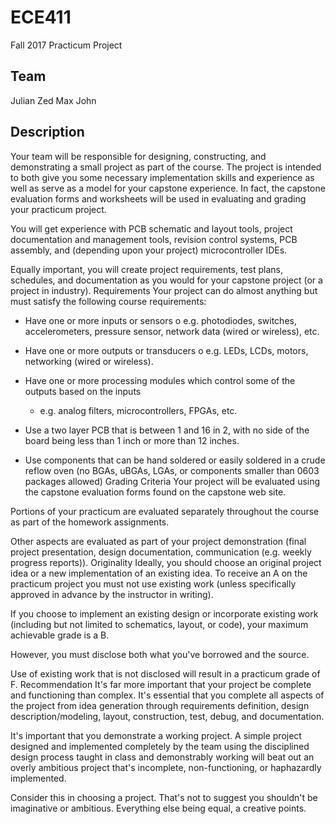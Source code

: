 # ECE411

Fall 2017
Practicum Project

## Team

Julian
Zed
Max
John

## Description

Your team will be responsible for designing, constructing, and
demonstrating a small project as part of the course. The project is
intended to both give you some necessary implementation skills and
experience as well as serve as a model for your capstone experience.
In fact, the capstone evaluation forms and worksheets will be used
in evaluating and grading your practicum project.

You will get experience with PCB schematic and layout tools, project
documentation and management tools, revision control systems, PCB
assembly, and (depending upon your project) microcontroller IDEs.

Equally important, you will create project requirements, test plans,
schedules, and documentation as you would for your capstone project
(or a project in industry). Requirements Your project can do almost
anything but must satisfy the following course requirements:

- Have one or more inputs or sensors o e.g. photodiodes, switches,
 accelerometers, pressure sensor, network data (wired or wireless),
 etc.

- Have one or more outputs or transducers o e.g. LEDs, LCDs,
 motors, networking (wired or wireless).

- Have one or more processing modules which control some of the
  outputs based on the inputs
  - e.g. analog filters, microcontrollers, FPGAs, etc.

- Use a two layer PCB that is between 1 and 16 in 2, with no side
  of the board being less than 1 inch or more than 12 inches.

- Use components that can be hand soldered or easily soldered in a
  crude reflow oven (no BGAs, uBGAs, LGAs, or components smaller
  than 0603 packages allowed) Grading Criteria Your project will be
  evaluated using the capstone evaluation forms found on the
  capstone web site.

Portions of your practicum are evaluated separately throughout the
course as part of the homework assignments.

Other aspects are evaluated as part of your project demonstration
(final project presentation, design documentation, communication
(e.g. weekly progress reports)). Originality Ideally, you should
choose an original project idea or a new implementation of an
existing idea. To receive an A on the practicum project you must
not use existing work (unless specifically approved in advance by the
instructor in writing).

If you choose to implement an existing design or incorporate existing
work (including but not limited to schematics, layout, or code), your
maximum achievable grade is a B.

However, you must disclose both what you've borrowed and the source.

Use of existing work that is not disclosed will result in a practicum
grade of F. Recommendation It's far more important that your project
be complete and functioning than complex. It's essential that you
complete all aspects of the project from idea generation through
requirements definition, design description/modeling, layout,
construction, test, debug, and documentation.

It's important that you demonstrate a working project. A simple
project designed and implemented completely by the team using the
disciplined design process taught in class and demonstrably working
will beat out an overly ambitious project that's incomplete,
non-functioning, or haphazardly implemented.

Consider this in choosing a project. That's not to suggest you
shouldn't be imaginative or ambitious. Everything else being equal,
a creative points.
